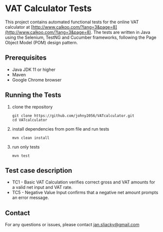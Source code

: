 # VAT Calculator Tests
This project contains automated functional tests for the online VAT calculator at [http://www.calkoo.com/?lang=3&page=8](http://www.calkoo.com/?lang=3&page=8). The tests are written in Java using the Selenium, TestNG and Cucumber frameworks, following the Page Object Model (POM) design pattern.

## Prerequisites
- Java JDK 11 or higher
- Maven
- Google Chrome browser

## Running the Tests
1. clone the repository
   ```
   git clone https://github.com/johny2056/VATcalculator.git
   cd VATcalculator
   ```
2. install dependencies from pom file and run tests
   ```
   mvn clean install
   ```
3. run only tests
   ```
   mvn test
   ```

## Test case description
- TC1 - Basic VAT Calculation verifies correct gross and VAT amounts for a valid net input and VAT rate.
- TC5 - Negative Value Input confirms that a negative net amount prompts an error message.

## Contact
For any questions or issues, please contact jan.sliacky@gmail.com
